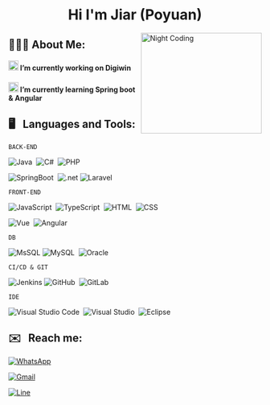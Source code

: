 <div align="center"><h1>Hi I'm Jiar (Poyuan)
</h1></div>

<!-- 瀏覽次數 -->
<img alt="Night Coding" src="https://cdn.dribbble.com/users/1059583/screenshots/4171367/coding-freak.gif" width=240 height=200 align="right"/>

## 👨🏻‍💻 About Me:
<h4 align="left"><img src="https://github.com/TheDudeThatCode/TheDudeThatCode/blob/master/Assets/Developer.gif" width="20" /> I’m currently working on Digiwin</h4>
<h4 align="left"><img src="https://github.com/TheDudeThatCode/TheDudeThatCode/blob/master/Assets/Developer.gif" width="20" />  I’m currently learning Spring boot & Angular </h4> 

<!-- skill -->
## 🖥️  &nbsp; Languages and Tools:
`BACK-END`

![Java](https://img.shields.io/badge/-Java-05122A?style=flat&logo=Java&logoColor=FFA518)&nbsp;
![C#](https://img.shields.io/badge/-CSharp-05122A?style=flat&logo=cSharp)&nbsp;
![PHP](https://img.shields.io/badge/-PHP-05122A?style=flat&logo=PHP)&nbsp;



![SpringBoot](https://img.shields.io/badge/-Springboot-05122A?style=flat&logo=Springboot)&nbsp;
![.net](https://img.shields.io/badge/-Asp.net-05122A?style=flat&logo=.net)
![Laravel](https://img.shields.io/badge/-Laravel-05122A?style=flat&logo=Laravel)

`FRONT-END`

![JavaScript](https://img.shields.io/badge/-JavaScript-05122A?style=flat&logo=javascript)&nbsp;
![TypeScript](https://img.shields.io/badge/-TypeScript-05122A?style=flat&logo=TypeScript)&nbsp;
![HTML](https://img.shields.io/badge/-HTML-05122A?style=flat&logo=HTML5)&nbsp;
![CSS](https://img.shields.io/badge/-CSS-05122A?style=flat&logo=CSS3&logoColor=1572B6)&nbsp;

![Vue](https://img.shields.io/badge/-Vue.js-05122A?style=flat&logo=Vue.js)&nbsp;
![Angular](https://img.shields.io/badge/-Angular-05122A?style=flat&logo=Angular)&nbsp;

`DB`

![MsSQL](https://img.shields.io/badge/-MsSQL-05122A?style=flat&logo=MicrosoftSQLServer)
![MySQL](https://img.shields.io/badge/-MySQL-05122A?style=flat&logo=mysql)&nbsp;
![Oracle](https://img.shields.io/badge/-Oracle-05122A?style=flat&logo=Oracle)&nbsp;

`CI/CD & GIT`

![Jenkins](https://img.shields.io/badge/-Jenkins-05122A?style=flat&logo=jenkins)
![GitHub](https://img.shields.io/badge/-GitHub-05122A?style=flat&logo=github)&nbsp;
![GitLab](https://img.shields.io/badge/-GitLab-05122A?style=flat&logo=gitlab)&nbsp;

`IDE`

![Visual Studio Code](https://img.shields.io/badge/-Visual%20Studio%20Code-05122A?style=flat&logo=visual-studio-code&logoColor=007ACC)&nbsp;
![Visual Studio](https://img.shields.io/badge/-VisualStudio-05122A?style=flat&logo=VisualStudio)&nbsp;
![Eclipse](https://img.shields.io/badge/-Eclipse-05122A?style=flat&logo=eclipse)&nbsp;

<!-- 聯絡我 -->
## ✉️ &nbsp; Reach me:

  <!-- LinkedIn -->

<a href="callto:+886-963817213" target="_blank" rel="noopener">![WhatsApp](https://img.shields.io/badge/-0963817213-05122A?style=flat&logo=whatsapp)</a>

<a href="mailto:paulyuancho@gmail.com" target="_blank" rel="noopener">![Gmail](https://img.shields.io/badge/-paulyuancho@gmail.com-05122A?style=flat&logo=gmail)

<a href="https://line.me/ti/p/byQk_WjjXU"  target="_blank" rel="noopener">![Line](https://img.shields.io/badge/-lovingyou871014-05122A?style=flat&logo=line)</a>
  
